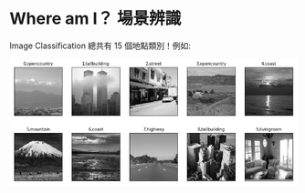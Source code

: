 Where am I？ 場景辨識
===

Image Classification 總共有 15 個地點類別！例如: 

![](https://github.com/tomanick/Taiwan-AI-Academy/blob/master/pictures/whereami_class.png)
